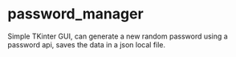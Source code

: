 # password_manager

Simple TKinter GUI, can generate a new random password using a password api, saves the data in a json local file.
